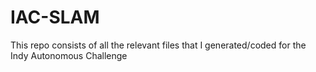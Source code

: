 # IAC-SLAM
This repo consists of all the relevant files that I generated/coded for the Indy Autonomous Challenge 
